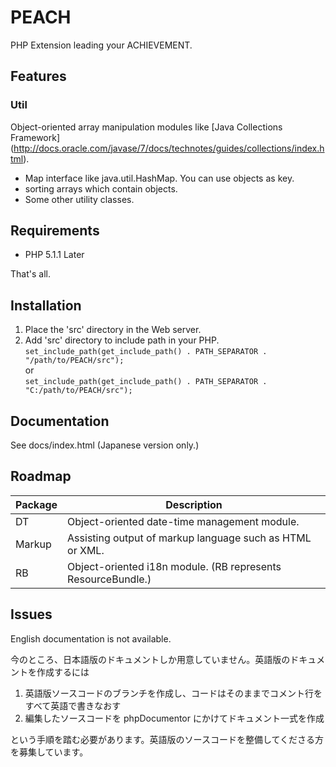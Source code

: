 PEACH
=====

PHP Extension leading your ACHIEVEMENT.


Features
--------

### Util
Object-oriented array manipulation modules like 
[Java Collections Framework] (http://docs.oracle.com/javase/7/docs/technotes/guides/collections/index.html).

- Map interface like java.util.HashMap. You can use objects as key.
- sorting arrays which contain objects.
- Some other utility classes.


Requirements
------------

- PHP 5.1.1 Later

That's all.


Installation
------------
1. Place the 'src' directory in the Web server.
2. Add 'src' directory to include path in your PHP.  
   `set_include_path(get_include_path() . PATH_SEPARATOR . "/path/to/PEACH/src");`  
   or  
   `set_include_path(get_include_path() . PATH_SEPARATOR . "C:/path/to/PEACH/src");`


Documentation
-------------

See docs/index.html (Japanese version only.)


Roadmap
-------

Package | Description
--------|------------
DT      | Object-oriented date-time management module.
Markup  | Assisting output of markup language such as HTML or XML.
RB      | Object-oriented i18n module. (RB represents ResourceBundle.)


Issues
------

English documentation is not available.

今のところ、日本語版のドキュメントしか用意していません。英語版のドキュメントを作成するには

1. 英語版ソースコードのブランチを作成し、コードはそのままでコメント行をすべて英語で書きなおす
2. 編集したソースコードを phpDocumentor にかけてドキュメント一式を作成

という手順を踏む必要があります。英語版のソースコードを整備してくださる方を募集しています。